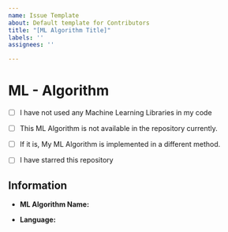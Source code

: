 ```yaml
---
name: Issue Template
about: Default template for Contributors
title: "[ML Algorithm Title]"
labels: ''
assignees: ''

---
```


# ML - Algorithm
- [ ] I have not used any Machine Learning Libraries in my code
- [ ] This ML Algorithm is not available in the repository currently.
- [ ] If it is, My ML Algorithm is implemented in a different method.
- [ ] I have starred this repository


##  Information

- **ML Algorithm Name:**

- **Language:**
